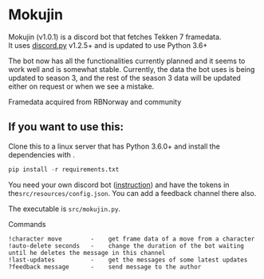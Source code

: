 # Mokujin

Mokujin (v1.0.1) is a discord bot that fetches Tekken 7 framedata.  
It uses [discord.py](https://github.com/Rapptz/discord.py) v1.2.5+ and is updated to use Python 3.6+

The bot now has all the functionalities currently planned and it seems to work well and is somewhat stable. Currently, the data the bot uses is being updated to season 3, and the rest of the season 3 data will be updated either on request or when we see a mistake.

Framedata acquired from RBNorway and community


## If you want to use this:

Clone this to a linux server that has Python 3.6.0+ and install the dependencies with .
```py
pip install -r requirements.txt
```
 
You need your own discord bot ([instruction](https://github.com/reactiflux/discord-irc/wiki/Creating-a-discord-bot-&-getting-a-token)) and have the tokens in the`src/resources/config.json`. You can add a feedback channel there also.


The executable is `src/mokujin.py`.

Commands
```
!character move        -    get frame data of a move from a character
!auto-delete seconds   -    change the duration of the bot waiting until he deletes the message in this channel
!last-updates          -    get the messages of some latest updates
?feedback message      -    send message to the author   
```
